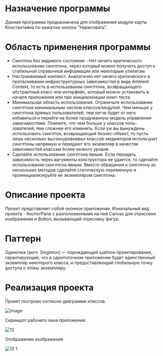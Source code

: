  
# Назначение программы

Данная программа предназначена для отображения модуля карты Константайна по нажатию кнопки "Нарисовать".

# Область применения программы

* Синглтон без видимого состояния - Нет ничего критического использовании синглтона, через который можно получить доступ к стабильной справочной информации или некоторым утилитам.
* Настраиваемый контекст. Аналогично нет ничего критического в протаскивании инфраструктурных зависимостей в виде Ambient Context, то есть в использовании синглтона, возвращающего абстрактный класс или интерфейс, который можно установить в начале приложения или при инициализации юнит-теста.
* Минимальная область использования. Ограничьте использование синглтона минимальным числом классов/модулей. Чем меньше у синглтона прямых пользователей, тем легче будет от него избавиться и перейти на более продуманную модель управления зависимостями. Помните, что чем больше у классов поль- зователей, тем сложнее его изменить. Если уж вы вынуждены использовать синглтон, возвращающий бизнес-объект, то пусть лишь несколько высокоуровневых классов-медиаторов используют синглтоны напрямую и передают его экземпляр в качестве зависимостей классам более низкого уровня.
* Сделайте использование синглтона явным. Если передать зависимость через аргументы конструктора не удается, то сделайте использование синглтона явным. Вместо обращения к синглтону из нескольких методов сделайте статическую переменную и проинициализируйте ее экземпляром синглтона.

# Описание проекта

Проект представляет собой оконное приложение. Изначальный вид проекта - AnchorPane с разположенными на ней Canvas для отрисовки изображения и Button, вызывающий отрисовку фигур.

# Паттерн

Одиночка (англ. Singleton) — порождающий шаблон проектирования, гарантирующий, что в однопоточном приложении будет единственный экземпляр некоторого класса, и предоставляющий глобальную точку доступа к этому экземпляру.

# Реализация проекта

Проект построен согласно диаграмме классов.

![image](https://user-images.githubusercontent.com/80450495/119717314-d5592000-be6e-11eb-91a8-342429b2b7f1.png)

Скриншот рабочего окна приложения:

![12](https://user-images.githubusercontent.com/80450495/119056217-ffc05e80-b9d2-11eb-8eb9-1fed8bed3577.PNG)

Отображение изображения

![12 1](https://user-images.githubusercontent.com/80450495/119056238-06e76c80-b9d3-11eb-8bcf-30d69288189c.PNG)




